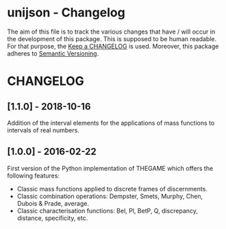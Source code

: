 # unijson - Changelog #

The aim of this file is to track the various changes that have / will occur in the development of this package. This is supposed to be human readable. For that purpose, the [Keep a CHANGELOG](https://keepachangelog.com/en/1.0.0/) is used. Moreover, this package adheres to [Semantic Versioning](http://semver.org/).

# CHANGELOG

## [1.1.0] - 2018-10-16

Addition of the interval elements for the applications of mass functions to intervals of real numbers.

## [1.0.0] - 2016-02-22

First version of the Python implementation of THEGAME which offers the following features:
* Classic mass functions applied to discrete frames of discernments.
* Classic combination operations: Dempster, Smets, Murphy, Chen, Dubois & Prade, average.
* Classic characterisation functions: Bel, Pl, BetP, Q, discrepancy, distance, specificity, etc.

